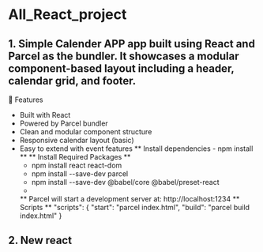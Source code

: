 # All_React_project

## 1. Simple Calender APP app built using React and Parcel as the bundler. It showcases a modular component-based layout including a header, calendar grid, and footer.

🚀 Features

- Built with React
- Powered by Parcel bundler
- Clean and modular component structure
- Responsive calendar layout (basic)
- Easy to extend with event features
  ** Install dependencies - npm install **
  ** Install Required Packages **
    - npm install react react-dom
    - npm install --save-dev parcel
    - npm install --save-dev @babel/core @babel/preset-react
    - 
  ** Parcel will start a development server at: http://localhost:1234
  ** Scripts **
            "scripts": {
          "start": "parcel index.html",
          "build": "parcel build index.html"
        }
## 2. New react
